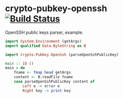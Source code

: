 crypto-pubkey-openssh [![Build Status](https://secure.travis-ci.org/knsd/crypto-pubkey-openssh.png)](http://travis-ci.org/knsd/crypto-pubkey-openssh)
=====================

OpenSSH public keys parser, example.

```haskell
import System.Environment (getArgs)
import qualified Data.ByteString as B

import Crypto.PubKey.OpenSsh (parseOpenSshPublicKey)

main :: IO ()
main = do
    fname <- fmap head getArgs
    content <- B.readFile fname
    case parseOpenSshPublicKey content of
        Left e -> error e
        Right key -> print key
```
